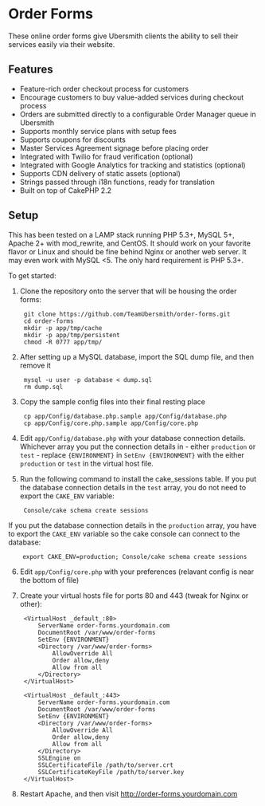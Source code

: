 Order Forms
===========

These online order forms give Ubersmith clients the ability to sell their services easily via their website.

Features
--------

* Feature-rich order checkout process for customers
* Encourage customers to buy value-added services during checkout process
* Orders are submitted directly to a configurable Order Manager queue in Ubersmith
* Supports monthly service plans with setup fees
* Supports coupons for discounts
* Master Services Agreement signage before placing order
* Integrated with Twilio for fraud verification (optional)
* Integrated with Google Analytics for tracking and statistics (optional)
* Supports CDN delivery of static assets (optional)
* Strings passed through i18n functions, ready for translation
* Built on top of CakePHP 2.2

Setup
-----

This has been tested on a LAMP stack running PHP 5.3+, MySQL 5+, Apache 2+ with mod_rewrite, and CentOS. It should work on your favorite flavor or Linux and should be fine behind Nginx or another web server. It may even work with MySQL <5. The only hard requirement is PHP 5.3+.

To get started:

1. Clone the repository onto the server that will be housing the order forms:

		git clone https://github.com/TeamUbersmith/order-forms.git
		cd order-forms
		mkdir -p app/tmp/cache
		mkdir -p app/tmp/persistent
		chmod -R 0777 app/tmp/

2. After setting up a MySQL database, import the SQL dump file, and then remove it

		mysql -u user -p database < dump.sql
		rm dump.sql

3. Copy the sample config files into their final resting place

		cp app/Config/database.php.sample app/Config/database.php
		cp app/Config/core.php.sample app/Config/core.php

4. Edit `app/Config/database.php` with your database connection details. Whichever array you put the connection details in - either `production` or `test` - replace `{ENVIRONMENT}` in `SetEnv {ENVIRONMENT}` with the either `production` or `test` in the virtual host file.

5. Run the following command to install the cake_sessions table. If you put the database connection details in the `test` array, you do not need to export the `CAKE_ENV` variable:

		Console/cake schema create sessions

If you put the database connection details in the `production` array, you have to export the `CAKE_ENV` variable so the cake console can connect to the database:

		export CAKE_ENV=production; Console/cake schema create sessions

6. Edit `app/Config/core.php` with your preferences (relavant config is near the bottom of file)

7. Create your virtual hosts file for ports 80 and 443 (tweak for Nginx or other):

		<VirtualHost _default_:80>
			ServerName order-forms.yourdomain.com
			DocumentRoot /var/www/order-forms
			SetEnv {ENVIRONMENT}
			<Directory /var/www/order-forms>
				AllowOverride All
				Order allow,deny
				Allow from all
			</Directory>
		</VirtualHost>
		
		<VirtualHost _default_:443>
			ServerName order-forms.yourdomain.com
			DocumentRoot /var/www/order-forms
			SetEnv {ENVIRONMENT}
			<Directory /var/www/order-forms>
				AllowOverride All
				Order allow,deny
				Allow from all
			</Directory>
			SSLEngine on
			SSLCertificateFile /path/to/server.crt
			SSLCertificateKeyFile /path/to/server.key
		</VirtualHost>

7. Restart Apache, and then visit http://order-forms.yourdomain.com
